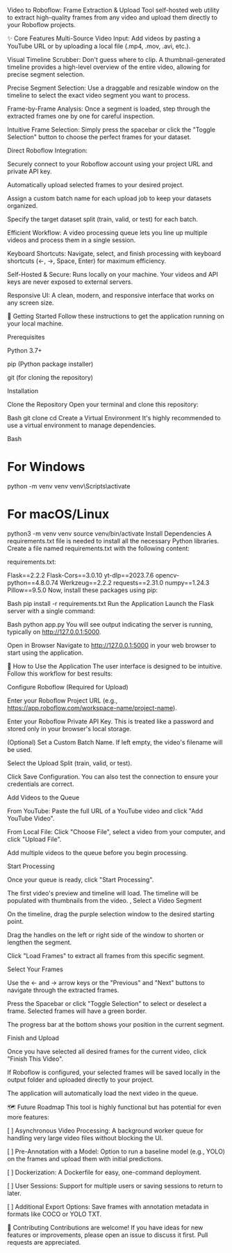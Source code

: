 Video to Roboflow: Frame Extraction & Upload Tool
self-hosted web utility to  extract high-quality frames from any video and upload them directly to your Roboflow projects.

✨ Core Features
Multi-Source Video Input: Add videos by pasting a YouTube URL or by uploading a local file (.mp4, .mov, .avi, etc.).

Visual Timeline Scrubber: Don't guess where to clip. A thumbnail-generated timeline provides a high-level overview of the entire video, allowing for precise segment selection.

Precise Segment Selection: Use a draggable and resizable window on the timeline to select the exact video segment you want to process.

Frame-by-Frame Analysis: Once a segment is loaded, step through the extracted frames one by one for careful inspection.

Intuitive Frame Selection: Simply press the spacebar or click the "Toggle Selection" button to choose the perfect frames for your dataset.

Direct Roboflow Integration:

Securely connect to your Roboflow account using your project URL and private API key.

Automatically upload selected frames to your desired project.

Assign a custom batch name for each upload job to keep your datasets organized.

Specify the target dataset split (train, valid, or test) for each batch.

Efficient Workflow: A video processing queue lets you line up multiple videos and process them in a single session.

Keyboard Shortcuts: Navigate, select, and finish processing with keyboard shortcuts (←, →, Space, Enter) for maximum efficiency.

Self-Hosted & Secure: Runs locally on your machine. Your videos and API keys are never exposed to external servers.

Responsive UI: A clean, modern, and responsive interface that works on any screen size.

🚀 Getting Started
Follow these instructions to get the application running on your local machine.

Prerequisites

Python 3.7+

pip (Python package installer)

git (for cloning the repository)

Installation

Clone the Repository
Open your terminal and clone this repository:

Bash
git clone <your-repository-url>
cd <repository-directory>
Create a Virtual Environment
It's highly recommended to use a virtual environment to manage dependencies.

Bash
# For Windows
python -m venv venv
venv\Scripts\activate

# For macOS/Linux
python3 -m venv venv
source venv/bin/activate
Install Dependencies
A requirements.txt file is needed to install all the necessary Python libraries. Create a file named requirements.txt with the following content:

requirements.txt:

Flask==2.2.2
Flask-Cors==3.0.10
yt-dlp==2023.7.6
opencv-python==4.8.0.74
Werkzeug==2.2.2
requests==2.31.0
numpy==1.24.3
Pillow==9.5.0
Now, install these packages using pip:

Bash
pip install -r requirements.txt
Run the Application
Launch the Flask server with a single command:

Bash
python app.py
You will see output indicating the server is running, typically on http://127.0.0.1:5000.

Open in Browser
Navigate to http://127.0.0.1:5000 in your web browser to start using the application.

🔧 How to Use the Application
The user interface is designed to be intuitive. Follow this workflow for best results:

Configure Roboflow (Required for Upload)

Enter your Roboflow Project URL (e.g., https://app.roboflow.com/workspace-name/project-name).

Enter your Roboflow Private API Key. This is treated like a password and stored only in your browser's local storage.

(Optional) Set a Custom Batch Name. If left empty, the video's filename will be used.

Select the Upload Split (train, valid, or test).

Click Save Configuration. You can also test the connection to ensure your credentials are correct.

Add Videos to the Queue

From YouTube: Paste the full URL of a YouTube video and click "Add YouTube Video".

From Local File: Click "Choose File", select a video from your computer, and click "Upload File".

Add multiple videos to the queue before you begin processing.

Start Processing

Once your queue is ready, click "Start Processing".

The first video's preview and timeline will load. The timeline will be populated with thumbnails from the video.
‚
Select a Video Segment

On the timeline, drag the purple selection window to the desired starting point.

Drag the handles on the left or right side of the window to shorten or lengthen the segment.

Click "Load Frames" to extract all frames from this specific segment.

Select Your Frames

Use the ← and → arrow keys or the "Previous" and "Next" buttons to navigate through the extracted frames.

Press the Spacebar or click "Toggle Selection" to select or deselect a frame. Selected frames will have a green border.

The progress bar at the bottom shows your position in the current segment.

Finish and Upload

Once you have selected all desired frames for the current video, click "Finish This Video".

If Roboflow is configured, your selected frames will be saved locally in the output folder and uploaded directly to your project.

The application will automatically load the next video in the queue.

🗺️ Future Roadmap
This tool is highly functional but has potential for even more features:

[ ] Asynchronous Video Processing: A background worker queue for handling very large video files without blocking the UI.

[ ] Pre-Annotation with a Model: Option to run a baseline model (e.g., YOLO) on the frames and upload them with initial predictions.

[ ] Dockerization: A Dockerfile for easy, one-command deployment.

[ ] User Sessions: Support for multiple users or saving sessions to return to later.

[ ] Additional Export Options: Save frames with annotation metadata in formats like COCO or YOLO TXT.

🤝 Contributing
Contributions are welcome! If you have ideas for new features or improvements, please open an issue to discuss it first. Pull requests are appreciated.